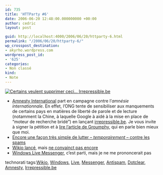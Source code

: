 ```yaml
---
id: 735
title: 'HTTParty #6'
date: 2006-06-20 12:48:00.000000000 +00:00
author: cedric
layout: post

guid: http://localhost:4000/2006/06/20/httparty-6.html
permalink: "/2006/06/20/httparty-6/"
wp_crosspost_destination:
- akyrho.wordpress.com
wordpress_post_id:
- '625'
categories:
- Non classé
kind:
- Note
---
```

[<img src="https://i2.wp.com/www.amnestyinternational.be/doc/IMG/jpg/BOUTON150_60.jpg?w=900" alt="Certains veulent supprimer ceci... Irrepressible.be" data-recalc-dims="1" />](http://irrepressible.be)

  * [Amnesty International](http://www.amnestyinternational.be/) part en campagne contre l’_amnésie internationnale_. En effet, l’ONG tente de sensibiliser aux manquements de certains pays en matières de liberté de parole et de lecture (notamment la Chine, à laquelle Google à aidé à la mise en place de “moteur de recherche bridé”) en lançant [irrepressible.be](http://irrepressible.be/). Je vous invite à signer la pétition et à [lire l’article de Groumphy](http://users.skynet.be/digital-nation/blog/archives/2006/06/entry_406.htm), qui en parle bien mieux que moi.
  * [Encore une façon très simple de lutter &#8211; _temporairement_ &#8211; contre les spams](http://feeds.feedburner.com/Actinidia?m=145)
  * [Wikio lancé](http://www.presse-citron.net/?2006/06/19/1013-wikio-c-est-parti-mon-wiki), mais [ne convainct pas encore](http://3couleurs.blogspot.com/2006/06/wikio-sitt-lanc-sitt-pt.html)
  * [Windows Live Messenger](http://www.journaldugeek.com/index.php?2006/06/20/3842-windows-live-messenger-en-orbite), c’est parti, mais je ne me prononcerait pas

technorati tags:[Wikio](http://technorati.com/tag/Wikio), [Windows](http://technorati.com/tag/Windows), [Live](http://technorati.com/tag/Live), [Messenger](http://technorati.com/tag/Messenger), [Antispam](http://technorati.com/tag/Antispam), [Dotclear](http://technorati.com/tag/Dotclear), [Amnesty](http://technorati.com/tag/Amnesty), [Irrepressible.be](http://technorati.com/tag/Irrepressible.be)